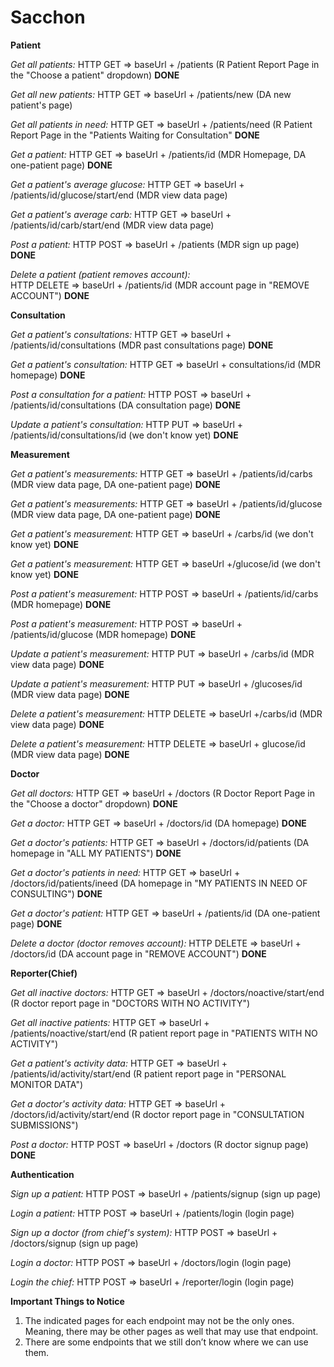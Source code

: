 # Sacchon

**Patient**

_Get all patients:_
HTTP GET => baseUrl + /patients (R Patient Report Page in the "Choose a patient" dropdown) **DONE**

_Get all new patients:_
HTTP GET => baseUrl + /patients/new (DA new patient's page) 

_Get all patients in need:_
HTTP GET => baseUrl + /patients/need (R Patient Report Page in the "Patients Waiting for Consultation" **DONE**

_Get a patient:_
HTTP GET => baseUrl + /patients/id (MDR Homepage, DA one-patient page) **DONE**

_Get a patient's average glucose:_
HTTP GET => baseUrl + /patients/id/glucose/start/end (MDR view data page)

_Get a patient's average carb:_
HTTP GET => baseUrl + /patients/id/carb/start/end (MDR view data page)

_Post a patient:_
HTTP POST => baseUrl + /patients (MDR sign up page) **DONE**

_Delete a patient (patient removes account):_  
HTTP DELETE => baseUrl + /patients/id (MDR account page in "REMOVE ACCOUNT")  **DONE**

**Consultation**

_Get a patient's consultations:_
HTTP GET => baseUrl + /patients/id/consultations (MDR past consultations page) **DONE**

_Get a patient's consultation:_
HTTP GET => baseUrl + consultations/id (MDR homepage) **DONE**

_Post a consultation for a patient:_
HTTP POST => baseUrl + /patients/id/consultations (DA consultation page) **DONE**

_Update a patient's consultation:_
HTTP PUT => baseUrl + /patients/id/consultations/id (we don't know yet) **DONE**

**Measurement**

_Get a patient's measurements:_
HTTP GET => baseUrl + /patients/id/carbs (MDR view data page, DA one-patient page) **DONE**

_Get a patient's measurements:_
HTTP GET => baseUrl + /patients/id/glucose (MDR view data page, DA one-patient page) **DONE**

_Get a patient's measurement:_
HTTP GET => baseUrl + /carbs/id (we don't know yet) **DONE**

_Get a patient's measurement:_
HTTP GET => baseUrl +/glucose/id (we don't know yet) **DONE**

_Post a patient's measurement:_
HTTP POST => baseUrl + /patients/id/carbs (MDR homepage) **DONE**

_Post a patient's measurement:_
HTTP POST => baseUrl + /patients/id/glucose (MDR homepage) **DONE**

_Update a patient's measurement:_
HTTP PUT => baseUrl + /carbs/id (MDR view data page) **DONE**

_Update a patient's measurement:_
HTTP PUT => baseUrl + /glucoses/id (MDR view data page) **DONE**

_Delete a patient's measurement:_
HTTP DELETE => baseUrl +/carbs/id (MDR view data page) **DONE**

_Delete a patient's measurement:_
HTTP DELETE => baseUrl + glucose/id (MDR view data page) **DONE**

**Doctor**

_Get all doctors:_
HTTP GET => baseUrl + /doctors (R Doctor Report Page in the "Choose a doctor" dropdown) **DONE**

_Get a doctor:_
HTTP GET => baseUrl + /doctors/id (DA homepage) **DONE**

_Get a doctor's patients:_
HTTP GET => baseUrl + /doctors/id/patients (DA homepage in "ALL MY PATIENTS") **DONE**

_Get a doctor's patients in need:_
HTTP GET => baseUrl + /doctors/id/patients/ineed (DA homepage in "MY PATIENTS IN NEED OF CONSULTING") **DONE**

_Get a doctor's patient:_
HTTP GET => baseUrl + /patients/id (DA one-patient page) **DONE** 

_Delete a doctor (doctor removes account):_
HTTP DELETE => baseUrl + /doctors/id (DA account page in "REMOVE ACCOUNT") **DONE**

**Reporter(Chief)**

_Get all inactive doctors:_
HTTP GET => baseUrl + /doctors/noactive/start/end (R doctor report page in "DOCTORS WITH NO ACTIVITY")

_Get all inactive patients:_
HTTP GET => baseUrl + /patients/noactive/start/end (R patient report page in "PATIENTS WITH NO ACTIVITY")

_Get a patient's activity data:_
HTTP GET => baseUrl + /patients/id/activity/start/end (R patient report page in "PERSONAL MONITOR DATA")

_Get a doctor's activity data:_
HTTP GET => baseUrl + /doctors/id/activity/start/end (R doctor report page in "CONSULTATION SUBMISSIONS")

_Post a doctor:_
HTTP POST => baseUrl + /doctors (R doctor signup page) **DONE**

**Authentication**

_Sign up a patient:_
HTTP POST => baseUrl + /patients/signup (sign up page)

_Login a patient:_
HTTP POST => baseUrl + /patients/login (login page)

_Sign up a doctor (from chief's system):_
HTTP POST => baseUrl + /doctors/signup (sign up page)

_Login a doctor:_
HTTP POST => baseUrl + /doctors/login (login page)

_Login the chief:_
HTTP POST => baseUrl + /reporter/login (login page)

**Important Things to Notice**
1. The indicated pages for each endpoint may not be the only ones. Meaning, there may be other pages as well that may use that endpoint.
2. There are some endpoints that we still don’t know where we can use them.



